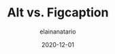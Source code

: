 ---
author: elainanatario
date: 2020-12-01
publisher: thoughtbot
tags:
  - html
  - accessibility
target_url: https://thoughtbot.com/blog/alt-vs-figcaption
title: Alt vs. Figcaption
---